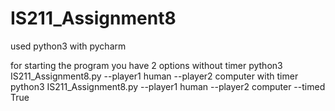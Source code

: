 # IS211_Assignment8
used python3 with pycharm

for starting the program
you have 2 options
without timer
python3 IS211_Assignment8.py --player1 human --player2 computer
with timer 
python3 IS211_Assignment8.py --player1 human --player2 computer --timed True

